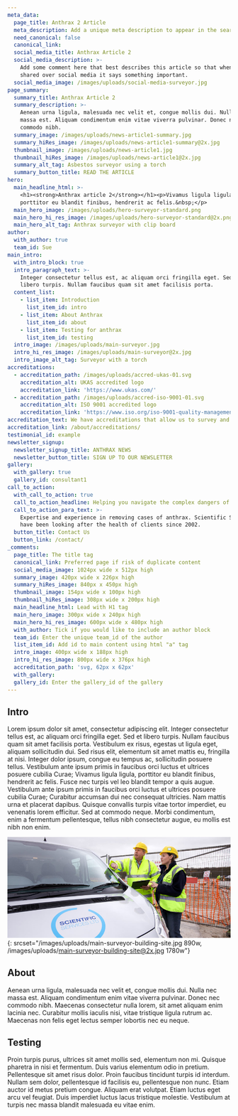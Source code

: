 ```yaml
---
meta_data:
  page_title: Anthrax 2 Article
  meta_description: Add a unique meta description to appear in the search engines.
  need_canonical: false
  canonical_link:
  social_media_title: Anthrax Article 2
  social_media_description: >-
    Add some comment here that best describes this article so that when it is
    shared over social media it says something important.
  social_media_image: /images/uploads/social-media-surveyor.jpg
page_summary:
  summary_title: Anthrax Article 2
  summary_description: >-
    Aenean urna ligula, malesuada nec velit et, congue mollis dui. Nulla nec
    massa est. Aliquam condimentum enim vitae viverra pulvinar. Donec nec
    commodo nibh.
  summary_image: /images/uploads/news-article1-summary.jpg
  summary_hiRes_image: /images/uploads/news-article1-summary@2x.jpg
  thumbnail_image: /images/uploads/news-article1.jpg
  thumbnail_hiRes_image: /images/uploads/news-article1@2x.jpg
  summary_alt_tag: Asbestos surveyor using a torch
  summary_button_title: READ THE ARTICLE
hero:
  main_headline_html: >-
    <h1><strong>Anthrax article 2</strong></h1><p>Vivamus ligula ligula,
    porttitor eu blandit finibus, hendrerit ac felis.&nbsp;</p>
  main_hero_image: /images/uploads/hero-surveyor-standard.png
  main_hero_hi_res_image: /images/uploads/hero-surveyor-standard@2x.png
  main_hero_alt_tag: Anthrax surveyor with clip board
author:
  with_author: true
  team_id: Sue
main_intro:
  with_intro_block: true
  intro_paragraph_text: >-
    Integer consectetur tellus est, ac aliquam orci fringilla eget. Sed et
    libero turpis. Nullam faucibus quam sit amet facilisis porta.
  content_list:
    - list_item: Introduction
      list_item_id: intro
    - list_item: About Anthrax
      list_item_id: about
    - list_item: Testing for anthrax
      list_item_id: testing
  intro_image: /images/uploads/main-surveyor.jpg
  intro_hi_res_image: /images/uploads/main-surveyor@2x.jpg
  intro_image_alt_tag: Surveyor with a torch
accreditations:
  - accreditation_path: /images/uploads/accred-ukas-01.svg
    accreditation_alt: UKAS accredited logo
    accreditation_link: 'https://www.ukas.com/'
  - accreditation_path: /images/uploads/accred-iso-9001-01.svg
    accreditation_alt: ISO 9001 accredited logo
    accreditation_link: 'https://www.iso.org/iso-9001-quality-management.html'
accreditation_text: We have accreditations that allow us to survey and test for anthrax.
accreditation_link: /about/accreditations/
testimonial_id: example
newsletter_signup:
  newsletter_signup_title: ANTHRAX NEWS
  newsletter_button_title: SIGN UP TO OUR NEWSLETTER
gallery:
  with_gallery: true
  gallery_id: consultant1
call_to_action:
  with_call_to_action: true
  call_to_action_headline: Helping you navigate the complex dangers of anthrax
  call_to_action_para_text: >-
    Expertise and experience in removing cases of anthrax. Scientific Services
    have been looking after the health of clients since 2002.
  button_title: Contact Us
  button_link: /contact/
_comments:
  page_title: The title tag
  canonical_link: Preferred page if risk of duplicate content
  social_media_image: 1024px wide x 512px high
  summary_image: 420px wide x 226px high
  summary_hiRes_image: 840px x 450px high
  thumbnail_image: 154px wide x 100px high
  thumbnail_hiRes_image: 308px wide x 200px high
  main_headline_html: Lead with H1 tag
  main_hero_image: 300px wide x 240px high
  main_hero_hi_res_image: 600px wide x 480px high
  with_author: Tick if you would like to include an author block
  team_id: Enter the unique team_id of the author
  list_item_id: Add id to main content using html "a" tag
  intro_image: 400px wide x 188px high
  intro_hi_res_image: 800px wide x 376px high
  accreditation_path: 'svg, 62px x 62px'
  with_gallery:
  gallery_id: Enter the gallery_id of the gallery
---
```


## Intro<a name="intro" class="anchor"></a>
Lorem ipsum dolor sit amet, consectetur adipiscing elit. Integer consectetur tellus est, ac aliquam orci fringilla eget. Sed et libero turpis. Nullam faucibus quam sit amet facilisis porta. Vestibulum ex risus, egestas ut ligula eget, aliquam sollicitudin dui. Sed risus elit, elementum sit amet mattis eu, fringilla at nisi. Integer dolor ipsum, congue eu tempus ac, sollicitudin posuere tellus. Vestibulum ante ipsum primis in faucibus orci luctus et ultrices posuere cubilia Curae; Vivamus ligula ligula, porttitor eu blandit finibus, hendrerit ac felis. Fusce nec turpis vel leo blandit tempor a quis augue. Vestibulum ante ipsum primis in faucibus orci luctus et ultrices posuere cubilia Curae; Curabitur accumsan dui nec consequat ultricies. Nam mattis urna et placerat dapibus. Quisque convallis turpis vitae tortor imperdiet, eu venenatis lorem efficitur. Sed at commodo neque. Morbi condimentum, enim a fermentum pellentesque, tellus nibh consectetur augue, eu mollis est nibh non enim.

![](/images/uploads/main-surveyor-building-site.jpg){: srcset="/images/uploads/main-surveyor-building-site.jpg 890w, /images/uploads/main-surveyor-building-site@2x.jpg 1780w"}

## About<a name="about" class="anchor"></a>

Aenean urna ligula, malesuada nec velit et, congue mollis dui. Nulla nec massa est. Aliquam condimentum enim vitae viverra pulvinar. Donec nec commodo nibh. Maecenas consectetur nulla lorem, sit amet aliquam enim lacinia nec. Curabitur mollis iaculis nisi, vitae tristique ligula rutrum ac. Maecenas non felis eget lectus semper lobortis nec eu neque.

## Testing<a name="about" class="testing"></a>

Proin turpis purus, ultrices sit amet mollis sed, elementum non mi. Quisque pharetra in nisi et fermentum. Duis varius elementum odio in pretium. Pellentesque sit amet risus dolor. Proin faucibus tincidunt turpis id interdum. Nullam sem dolor, pellentesque id facilisis eu, pellentesque non nunc. Etiam auctor id metus pretium congue. Aliquam erat volutpat. Etiam luctus eget arcu vel feugiat. Duis imperdiet luctus lacus tristique molestie. Vestibulum at turpis nec massa blandit malesuada eu vitae enim.

